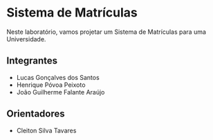 # Sistema de Matrículas
Neste laboratório, vamos projetar um Sistema de Matrículas para uma Universidade.

## Integrantes
* Lucas Gonçalves dos Santos
* Henrique Póvoa Peixoto
* João Guilherme Falante Araújo


## Orientadores
* Cleiton Silva Tavares
